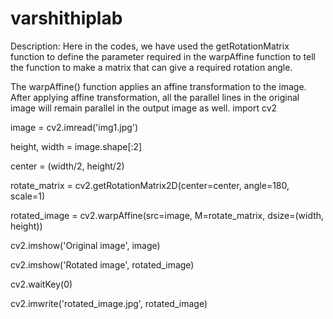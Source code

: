 # varshithiplab
Description: Here in the codes, we have used the getRotationMatrix function to define the parameter required in the warpAffine function to tell the function to make a matrix that can give a required rotation angle.

The warpAffine() function applies an affine transformation to the image. After applying affine transformation, all the parallel lines in the original image will remain parallel in the output image as well.
import cv2

image = cv2.imread('img1.jpg')

height, width = image.shape[:2]

center = (width/2, height/2)

rotate_matrix = cv2.getRotationMatrix2D(center=center, angle=180, scale=1)

rotated_image = cv2.warpAffine(src=image, M=rotate_matrix, dsize=(width, height))

cv2.imshow('Original image', image)

cv2.imshow('Rotated image', rotated_image)

cv2.waitKey(0)

cv2.imwrite('rotated_image.jpg', rotated_image)
